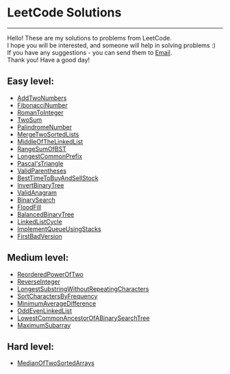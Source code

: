 # LeetCode Solutions

---
Hello! These are my solutions to problems from LeetCode.  
I hope you will be interested, and someone will help in solving problems :)  
If you have any suggestions - you can send them to [Email](mailto:viktorovio@yahoo.com).  
Thank you! Have a good day!

## Easy level:
- [AddTwoNumbers](https://github.com/ViktorovIO/LeetCode/tree/master/src/Problems/Easy/AddTwoNumbers)
- [FibonacciNumber](https://github.com/ViktorovIO/LeetCode/tree/master/src/Problems/Easy/FibonacciNumber)
- [RomanToInteger](https://github.com/ViktorovIO/LeetCode/tree/master/src/Problems/Easy/RomanToInteger)
- [TwoSum](https://github.com/ViktorovIO/LeetCode/tree/master/src/Problems/Easy/TwoSum)
- [PalindromeNumber](https://github.com/ViktorovIO/LeetCode/tree/master/src/Problems/Easy/PalindromeNumber)
- [MergeTwoSortedLists](https://github.com/ViktorovIO/LeetCode/tree/master/src/Problems/Easy/MergeTwoSortedLists)
- [MiddleOfTheLinkedList](https://github.com/ViktorovIO/LeetCode/tree/master/src/Problems/Easy/MiddleOfTheLinkedList)
- [RangeSumOfBST](https://github.com/ViktorovIO/LeetCode/tree/master/src/Problems/Easy/RangeSumOfBST)
- [LongestCommonPrefix](https://github.com/ViktorovIO/LeetCode/tree/master/src/Problems/Easy/LongestCommonPrefix)
- [Pascal'sTriangle](https://github.com/ViktorovIO/LeetCode/tree/master/src/Problems/Easy/Pascal'sTriangle)
- [ValidParentheses](https://github.com/ViktorovIO/LeetCode/tree/master/src/Problems/Easy/ValidParentheses)
- [BestTimeToBuyAndSellStock](https://github.com/ViktorovIO/LeetCode/tree/master/src/Problems/Easy/BestTimeToBuyAndSellStock)
- [InvertBinaryTree](https://github.com/ViktorovIO/LeetCode/tree/master/src/Problems/Easy/InvertBinaryTree)
- [ValidAnagram](https://github.com/ViktorovIO/LeetCode/tree/master/src/Problems/Easy/ValidAnagram)
- [BinarySearch](https://github.com/ViktorovIO/LeetCode/tree/master/src/Problems/Easy/BinarySearch)
- [FloodFill](https://github.com/ViktorovIO/LeetCode/tree/master/src/Problems/Easy/FloodFill)
- [BalancedBinaryTree](https://github.com/ViktorovIO/LeetCode/tree/master/src/Problems/Easy/BalancedBinaryTree)
- [LinkedListCycle](https://github.com/ViktorovIO/LeetCode/tree/master/src/Problems/Easy/LinkedListCycle)
- [ImplementQueueUsingStacks](https://github.com/ViktorovIO/LeetCode/tree/master/src/Problems/Easy/ImplementQueueUsingStacks)
- [FirstBadVersion](https://github.com/ViktorovIO/LeetCode/tree/master/src/Problems/Easy/FirstBadVersion)

## Medium level:
- [ReorderedPowerOfTwo](https://github.com/ViktorovIO/LeetCode/blob/master/src/Problems/Medium/ReorderedPowerOfTwo/)
- [ReverseInteger](https://github.com/ViktorovIO/LeetCode/blob/master/src/Problems/Medium/ReverseInteger/)
- [LongestSubstringWithoutRepeatingCharacters](https://github.com/ViktorovIO/LeetCode/blob/master/src/Problems/Medium/LongestSubstringWithoutRepeatingCharacters/)
- [SortCharactersByFrequency](https://github.com/ViktorovIO/LeetCode/blob/master/src/Problems/Medium/SortCharactersByFrequency/)
- [MinimumAverageDifference](https://github.com/ViktorovIO/LeetCode/blob/master/src/Problems/Medium/MinimumAverageDifference/)
- [OddEvenLinkedList](https://github.com/ViktorovIO/LeetCode/blob/master/src/Problems/Medium/OddEvenLinkedList/)
- [LowestCommonAncestorOfABinarySearchTree](https://github.com/ViktorovIO/LeetCode/blob/master/src/Problems/Medium/LowestCommonAncestorOfABinarySearchTree/)
- [MaximumSubarray](https://github.com/ViktorovIO/LeetCode/blob/master/src/Problems/Medium/MaximumSubarray/)

## Hard level:
- [MedianOfTwoSortedArrays](https://github.com/ViktorovIO/LeetCode/blob/master/src/Problems/Hard/MedianOfTwoSortedArrays/)
